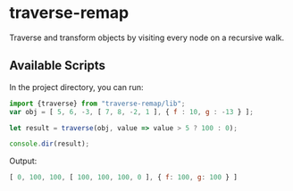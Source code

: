 # traverse-remap

Traverse and transform objects by visiting every node on a recursive walk.

## Available Scripts

In the project directory, you can run:

```javascript
import {traverse} from "traverse-remap/lib";
var obj = [ 5, 6, -3, [ 7, 8, -2, 1 ], { f : 10, g : -13 } ];

let result = traverse(obj, value => value > 5 ? 100 : 0);

console.dir(result);
```

Output:
```javascript
[ 0, 100, 100, [ 100, 100, 100, 0 ], { f: 100, g: 100 } ]
```